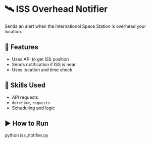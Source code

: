 # 🛰️ ISS Overhead Notifier

Sends an alert when the International Space Station is overhead your location.

## 📌 Features
- Uses API to get ISS position
- Sends notification if ISS is near
- Uses location and time check

## 🧠 Skills Used
- API requests
- `datetime`, `requests`
- Scheduling and logic

## ▶️ How to Run
python iss_notifier.py
